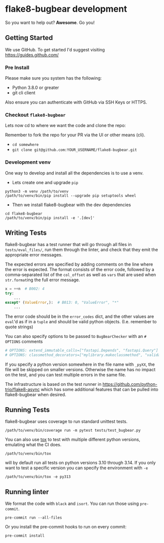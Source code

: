 # flake8-bugbear development

So you want to help out? **Awesome**. Go you!

## Getting Started

We use GitHub. To get started I'd suggest visiting https://guides.github.com/

### Pre Install

Please make sure you system has the following:

- Python 3.8.0 or greater
- git cli client

Also ensure you can authenticate with GitHub via SSH Keys or HTTPS.

### Checkout `flake8-bugbear`

Lets now cd to where we want the code and clone the repo:

Remember to fork the repo for your PR via the UI or other means (cli).

- `cd somewhere`
- `git clone git@github.com:YOUR_USERNAME/flake8-bugbear.git`

### Development venv

One way to develop and install all the dependencies is to use a venv.

- Lets create one and upgrade `pip`

```console
python3 -m venv /path/to/venv
/path/to/venv/bin/pip install --upgrade pip setuptools wheel
```

- Then we install flake8-bugbear with the dev dependencies

```console
cd flake8-bugbear
/path/to/venv/bin/pip install -e '.[dev]'
```

## Writing Tests

flake8-bugbear has a test runner that will go through all files in `tests/eval_files/`, run them through the linter, and check that they emit the appropriate error messages.

The expected errors are specified by adding comments on the line where the error is expected. The format consists of the error code, followed by a comma-separated list of the `col_offset` as well as `vars` that are used when `str.format`ing the full error message.
```python
x = ++n  # B002: 4
try:
    ...
except* (ValueError,):  # B013: 0, "ValueError", "*"
    ...
```
The error code should be in the `error_codes` dict, and the other values are `eval`'d as if in a `tuple` and should be valid python objects. (I.e. remember to quote strings)

You can also specify options to be passed to `BugBearChecker` with an `# OPTIONS` comments
```python
# OPTIONS: extend_immutable_calls=["fastapi.Depends", "fastapi.Query"]
# OPTIONS: classmethod_decorators=["mylibrary.makeclassmethod", "validator"], select=["B902"]
```

If you specify a python version somewhere in the file name with `_pyXX`, the file will be skipped on smaller versions. Otherwise the name has no impact on the test, and you can test multiple errors in the same file.

The infrastructure is based on the test runner in https://github.com/python-trio/flake8-async which has some additional features that can be pulled into flake8-bugbear when desired.


## Running Tests

flake8-bugbear uses coverage to run standard unittest tests.

```console
/path/to/venv/bin/coverage run -m pytest tests/test_bugbear.py
```

You can also use [tox](https://tox.wiki/en/latest/index.html) to test with multiple different python versions, emulating what the CI does.

```console
/path/to/venv/bin/tox
```
will by default run all tests on python versions 3.10 through 3.14. If you only want to test a specific version you can specify the environment with `-e`

```console
/path/to/venv/bin/tox -e py313
```

## Running linter

We format the code with `black` and `isort`. You can run those using `pre-commit`.

```console
pre-commit run --all-files
```

Or you install the pre-commit hooks to run on every commit:

```console
pre-commit install
```
